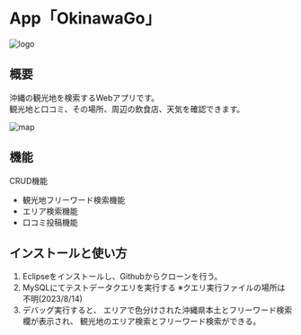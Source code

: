 # App「OkinawaGo」
![logo](https://github.com/kondo-akihiro-git/project-java-OkinawaGo/assets/139307918/420961d4-c5cc-4aa3-b9b3-1cc810e50715)

## 概要

沖縄の観光地を検索するWebアプリです。  
観光地と口コミ、その場所、周辺の飲食店、天気を確認できます。

![map](https://github.com/kondo-akihiro-git/project-java-OkinawaGo/assets/139307918/1c761ad2-0415-44ed-ae4b-62c6c96a2b87)

## 機能

CRUD機能  
- 観光地フリーワード検索機能
- エリア検索機能
- 口コミ投稿機能

## インストールと使い方　

1. Eclipseをインストールし、Githubからクローンを行う。  
2. MySQLにてテストデータクエリを実行する
   ※クエリ実行ファイルの場所は不明(2023/8/14)  
3. デバッグ実行すると、
   エリアで色分けされた沖縄県本土とフリーワード検索欄が表示され、
   観光地のエリア検索とフリーワード検索ができる。
   
   
